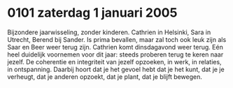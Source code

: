 # 0101 zaterdag 1 januari 2005
Bijzondere jaarwisseling, zonder kinderen. Cathrien in Helsinki, Sara in Utrecht, Berend bij Sander. Is prima bevallen, maar zal toch ook leuk zijn als Saar en Beer weer terug zijn. Cathrien komt dinsdagavond weer terug. Eén heel duidelijk voornemen voor dit jaar: steeds proberen terug te keren naar jezelf. De coherentie en integriteit van jezelf opzoeken, in werk, in relaties, in ontspanning. Daarbij hoort dat je het gevoel hebt dat je het kunt, dat je je verheugt, dat je anderen opzoekt, dat je plant, dat je blijft bewegen.